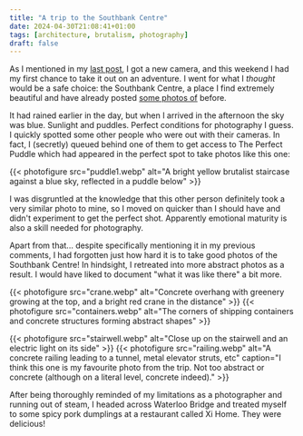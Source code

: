 ```yaml
---
title: "A trip to the Southbank Centre"
date: 2024-04-30T21:08:41+01:00
tags: [architecture, brutalism, photography]
draft: false 
---
```


As I mentioned in my [last post](blog/i-got-a-dslr), I got a new camera, and this weekend I had my first chance to take it out on an adventure. I went for what I _thought_ would be a safe choice: the Southbank Centre, a place I find extremely beautiful and have already posted [some photos of](blog/london-visit-summer-2023) before.

It had rained earlier in the day, but when I arrived in the afternoon the sky was blue. Sunlight and puddles. Perfect conditions for photography I guess. I quickly spotted some other people who were out with their cameras. In fact, I (secretly) queued behind one of them to get access to The Perfect Puddle which had appeared in the perfect spot to take photos like this one:


{{< photofigure src="puddle1.webp" alt="A bright yellow brutalist staircase against a blue sky, reflected in a puddle below" >}}

I was disgruntled at the knowledge that this other person definitely took a very similar photo to mine, so I moved on quicker than I should have and didn't experiment to get the perfect shot. Apparently emotional maturity is also a skill needed for photography.


Apart from that... despite specifically mentioning it in my previous comments, I had forgotten just how hard it is to take good photos of the Southbank Centre! In hindsight, I retreated into more abstract photos as a result. I would have liked to document "what it was like there" a bit more. 


{{< photofigure src="crane.webp" alt="Concrete overhang with greenery growing at the top, and a bright red crane in the distance" >}}
{{< photofigure src="containers.webp" alt="The corners of shipping containers and concrete structures forming abstract shapes" >}}

{{< photofigure src="stairwell.webp" alt="Close up on the stairwell and an electric light on its side" >}}
{{< photofigure src="railing.webp" alt="A concrete railing leading to a tunnel, metal elevator struts, etc" caption="I think this one is my favourite photo from the trip. Not too abstract or concrete (although on a literal level, concrete indeed)." >}}




After being thoroughly reminded of my limitations as a photographer and running out of steam, I headed across Waterloo Bridge and treated myself to some spicy pork dumplings at a restaurant called Xi Home. They were delicious!


